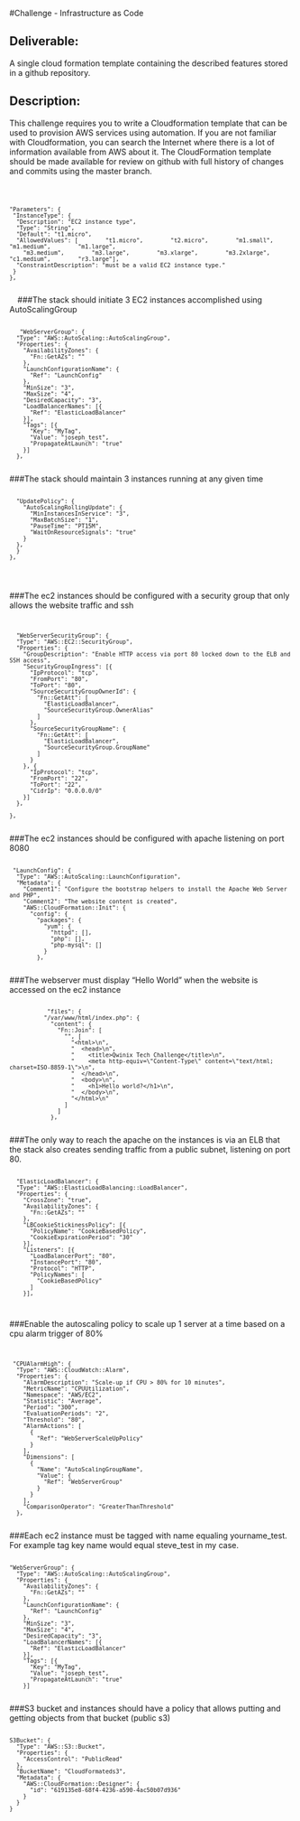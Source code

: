 #Challenge - Infrastructure as Code</h1>

<h2>Deliverable:</h2>
A single cloud formation template containing the described features stored in a github repository.  

<h2>Description:</h2>
<p>This challenge requires you to write a Cloudformation template that can be used to provision AWS services using automation. If you are not familiar with Cloudformation, you can search the Internet where there is a lot of information available from AWS about it. The CloudFormation template should be made available for review on github with full history of changes and commits using the master branch.</p>

<code>

    "Parameters": {
     "InstanceType": {
      "Description": "EC2 instance type",
      "Type": "String",
      "Default": "t1.micro",
      "AllowedValues": [        "t1.micro",        "t2.micro",        "m1.small",        "m1.medium",        "m1.large",
        "m3.medium",        "m3.large",        "m3.xlarge",        "m3.2xlarge",        "c1.medium",        "r3.large"],
      "ConstraintDescription": "must be a valid EC2 instance type."
     }
    },
  </code>
###The stack should initiate 3 EC2 instances accomplished using AutoScalingGroup
<code>

       "WebServerGroup": {
      "Type": "AWS::AutoScaling::AutoScalingGroup",
      "Properties": {
        "AvailabilityZones": {
          "Fn::GetAZs": ""
        },
        "LaunchConfigurationName": {
          "Ref": "LaunchConfig"
        },
        "MinSize": "3",
        "MaxSize": "4",
        "DesiredCapacity": "3",
        "LoadBalancerNames": [{
          "Ref": "ElasticLoadBalancer"
        }],
        "Tags": [{
          "Key": "MyTag",
          "Value": "joseph_test",
          "PropagateAtLaunch": "true"
        }]
      },
</code>
###The stack should maintain 3 instances running at any given time 
<code>

      "UpdatePolicy": {
        "AutoScalingRollingUpdate": {
          "MinInstancesInService": "3",
          "MaxBatchSize": "1",
          "PauseTime": "PT15M",
          "WaitOnResourceSignals": "true"
        }
      },
      }
    },
  </code>

###The ec2 instances should be configured with a security group that only allows the website traffic and ssh 
<code>

      "WebServerSecurityGroup": {
      "Type": "AWS::EC2::SecurityGroup",
      "Properties": {
        "GroupDescription": "Enable HTTP access via port 80 locked down to the ELB and SSH access",
        "SecurityGroupIngress": [{
          "IpProtocol": "tcp",
          "FromPort": "80",
          "ToPort": "80",
          "SourceSecurityGroupOwnerId": {
            "Fn::GetAtt": [
              "ElasticLoadBalancer",
              "SourceSecurityGroup.OwnerAlias"
            ]
          },
          "SourceSecurityGroupName": {
            "Fn::GetAtt": [
              "ElasticLoadBalancer",
              "SourceSecurityGroup.GroupName"
            ]
          }
        }, {
          "IpProtocol": "tcp",
          "FromPort": "22",
          "ToPort": "22",
          "CidrIp": "0.0.0.0/0"
        }]
      },
 
    },
</code>
###The ec2 instances should be configured with apache listening on port 8080 
<code>

     "LaunchConfig": {
      "Type": "AWS::AutoScaling::LaunchConfiguration",
      "Metadata": {
        "Comment1": "Configure the bootstrap helpers to install the Apache Web Server and PHP",
        "Comment2": "The website content is created",
        "AWS::CloudFormation::Init": {
          "config": {
            "packages": {
              "yum": {
                "httpd": [],
                "php": [],
                "php-mysql": []
              }
            },
</code>
###The webserver must display “Hello World” when the website is accessed on the ec2 instance 
<code>

               "files": {
              "/var/www/html/index.php": {
                "content": {
                  "Fn::Join": [
                    "", [
                      "<html>\n",
                      "  <head>\n",
                      "    <title>Qwinix Tech Challenge</title>\n",
                      "    <meta http-equiv=\"Content-Type\" content=\"text/html; charset=ISO-8859-1\">\n",
                      "  </head>\n",
                      "  <body>\n",
                      "    <h1>Hello world?</h1>\n",
                      "  </body>\n",
                      "</html>\n"
                    ]
                  ]
                },
</code>
###The only way to reach the apache on the instances is via an ELB that the stack also creates sending traffic from a public subnet, listening on port 80. 
<code>

      "ElasticLoadBalancer": {
      "Type": "AWS::ElasticLoadBalancing::LoadBalancer",
      "Properties": {
        "CrossZone": "true",
        "AvailabilityZones": {
          "Fn::GetAZs": ""
        },
        "LBCookieStickinessPolicy": [{
          "PolicyName": "CookieBasedPolicy",
          "CookieExpirationPeriod": "30"
        }],
        "Listeners": [{
          "LoadBalancerPort": "80",
          "InstancePort": "80",
          "Protocol": "HTTP",
          "PolicyNames": [
            "CookieBasedPolicy"
          ]
        }],
</code>

###Enable the autoscaling policy to scale up 1 server at a time based on a cpu alarm trigger of 80%
<code>

     "CPUAlarmHigh": {
      "Type": "AWS::CloudWatch::Alarm",
      "Properties": {
        "AlarmDescription": "Scale-up if CPU > 80% for 10 minutes",
        "MetricName": "CPUUtilization",
        "Namespace": "AWS/EC2",
        "Statistic": "Average",
        "Period": "300",
        "EvaluationPeriods": "2",
        "Threshold": "80",
        "AlarmActions": [
          {
            "Ref": "WebServerScaleUpPolicy"
          }
        ],
        "Dimensions": [
          {
            "Name": "AutoScalingGroupName",
            "Value": {
              "Ref": "WebServerGroup"
            }
          }
        ],
        "ComparisonOperator": "GreaterThanThreshold"
      },
</code>
###Each ec2 instance must be tagged with name equaling yourname_test. For example tag key name would equal steve_test in my case. 
<code>

    "WebServerGroup": {
      "Type": "AWS::AutoScaling::AutoScalingGroup",
      "Properties": {
        "AvailabilityZones": {
          "Fn::GetAZs": ""
        },
        "LaunchConfigurationName": {
          "Ref": "LaunchConfig"
        },
        "MinSize": "3",
        "MaxSize": "4",
        "DesiredCapacity": "3",
        "LoadBalancerNames": [{
          "Ref": "ElasticLoadBalancer"
        }],
        "Tags": [{
          "Key": "MyTag",
          "Value": "joseph_test",
          "PropagateAtLaunch": "true"
        }]
</code>
###S3 bucket and instances should have a policy that allows putting and getting objects from that bucket (public s3)
<code>

    S3Bucket": {
      "Type": "AWS::S3::Bucket",
      "Properties": {
        "AccessControl": "PublicRead"
      },
      "BucketName": "CloudFormateds3",
      "Metadata": {
        "AWS::CloudFormation::Designer": {
          "id": "619135e8-68f4-4236-a590-4ac50b07d936"
        }
      }
    }
</code>
